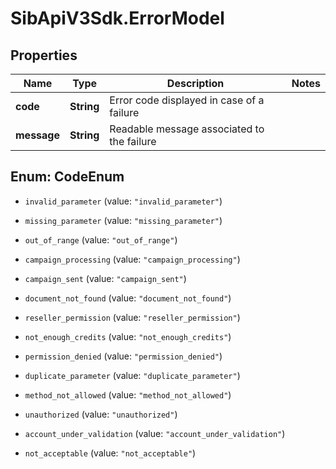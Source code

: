 # SibApiV3Sdk.ErrorModel

## Properties
Name | Type | Description | Notes
------------ | ------------- | ------------- | -------------
**code** | **String** | Error code displayed in case of a failure | 
**message** | **String** | Readable message associated to the failure | 


<a name="CodeEnum"></a>
## Enum: CodeEnum


* `invalid_parameter` (value: `"invalid_parameter"`)

* `missing_parameter` (value: `"missing_parameter"`)

* `out_of_range` (value: `"out_of_range"`)

* `campaign_processing` (value: `"campaign_processing"`)

* `campaign_sent` (value: `"campaign_sent"`)

* `document_not_found` (value: `"document_not_found"`)

* `reseller_permission` (value: `"reseller_permission"`)

* `not_enough_credits` (value: `"not_enough_credits"`)

* `permission_denied` (value: `"permission_denied"`)

* `duplicate_parameter` (value: `"duplicate_parameter"`)

* `method_not_allowed` (value: `"method_not_allowed"`)

* `unauthorized` (value: `"unauthorized"`)

* `account_under_validation` (value: `"account_under_validation"`)

* `not_acceptable` (value: `"not_acceptable"`)




